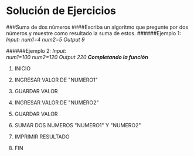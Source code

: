 Solución de Ejercicios
======================
###Suma de dos números
####Escriba un algoritmo que pregunte por dos números y muestre como resultado la suma de estos.
######Ejemplo 1:  
_Input:_
_num1=4_
_num2=5_
_Output_ 
_9_ 

######Ejemplo 2:
_Input:_   
_num1=100_
_num2=120_
_Output_
_220_
___Completando la función___
1. INICIO

2. INGRESAR VALOR DE "NUMERO1"
3. GUARDAR VALOR
4. INGRESAR VALOR DE "NUMERO2"
5. GUARDAR VALOR
6. SUMAR DOS NUMEROS "NUMERO1" Y "NUMERO2"
7. IMPRIMIR RESULTADO
8. FIN
